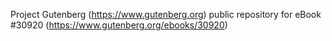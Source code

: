 Project Gutenberg (https://www.gutenberg.org) public repository for eBook #30920 (https://www.gutenberg.org/ebooks/30920)
